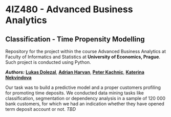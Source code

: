 # 4IZ480 - Advanced Business Analytics
## Classification - Time Propensity Modelling

Repository for the project within the course Advanced Business Analytics at Faculty of Informatics and Statistics at **University of Economics, Prague**. 
Such project is conducted using Python.

_**Authors:**_ [**Lukas Dolezal**](https://www.linkedin.com/in/lukas-dolezal75/), [**Adrian Harvan**](https://www.linkedin.com/in/adrian-harvan/), [**Peter Kachnic**](https://www.linkedin.com/in/peterkachnic/), [**Katerina Nekvindova**](https://www.linkedin.com/in/kateřina-nekvindová-119050178)

Our task was to build a predictive model and a proper customers profiling for promoting time deposits.
We conducted data mining tasks like classification, segmentation or dependency analysis in a sample of 120 000 bank customers, for which we had an indication whether they have opened term deposit account or not. 
_TBD_
